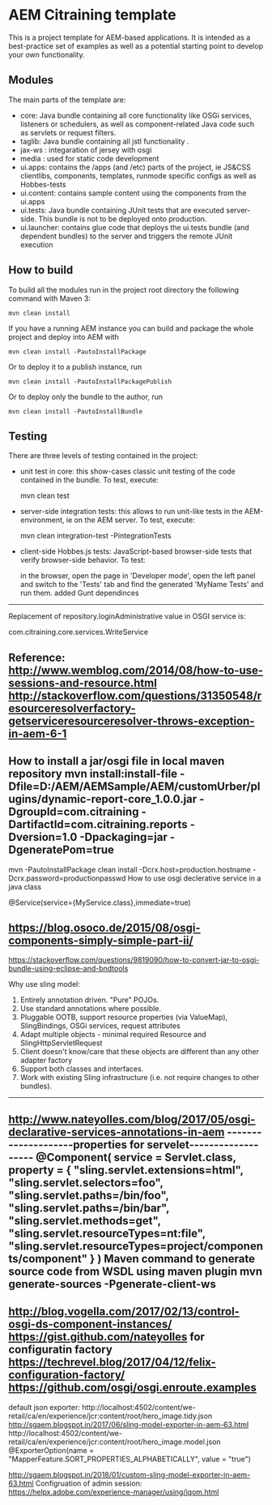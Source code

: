 # AEM Citraining template

This is a project template for AEM-based applications. It is intended as a best-practice set of examples as well as a potential starting point to develop your own functionality.

## Modules

The main parts of the template are:

* core: Java bundle containing all core functionality like OSGi services, listeners or schedulers, as well as component-related Java code such as servlets or request filters.
* taglib: Java bundle containing all jstl functionality .
* jax-ws : integaration of jersey with osgi
* media : used for static code development 
* ui.apps: contains the /apps (and /etc) parts of the project, ie JS&CSS clientlibs, components, templates, runmode specific configs as well as Hobbes-tests
* ui.content: contains sample content using the components from the ui.apps
* ui.tests: Java bundle containing JUnit tests that are executed server-side. This bundle is not to be deployed onto production.
* ui.launcher: contains glue code that deploys the ui.tests bundle (and dependent bundles) to the server and triggers the remote JUnit execution

## How to build

To build all the modules run in the project root directory the following command with Maven 3:

    mvn clean install

If you have a running AEM instance you can build and package the whole project and deploy into AEM with  

    mvn clean install -PautoInstallPackage
    
Or to deploy it to a publish instance, run

    mvn clean install -PautoInstallPackagePublish
    
Or to deploy only the bundle to the author, run

    mvn clean install -PautoInstallBundle

## Testing

There are three levels of testing contained in the project:

* unit test in core: this show-cases classic unit testing of the code contained in the bundle. To test, execute:

    mvn clean test

* server-side integration tests: this allows to run unit-like tests in the AEM-environment, ie on the AEM server. To test, execute:

    mvn clean integration-test -PintegrationTests

* client-side Hobbes.js tests: JavaScript-based browser-side tests that verify browser-side behavior. To test:

    in the browser, open the page in 'Developer mode', open the left panel and switch to the 'Tests' tab and find the generated 'MyName Tests' and run them.
	added Gunt dependinces
---------------------------------------------------------------------------------------------------------------
Replacement of repository.loginAdministrative value in OSGI service is:

com.citraining.core.services.WriteService

Reference:
http://www.wemblog.com/2014/08/how-to-use-sessions-and-resource.html
http://stackoverflow.com/questions/31350548/resourceresolverfactory-getserviceresourceresolver-throws-exception-in-aem-6-1
---------------------

How to install a jar/osgi file in local maven repository 
mvn install:install-file -Dfile=D:/AEM/AEMSample/AEM/customUrber/plugins/dynamic-report-core_1.0.0.jar -DgroupId=com.citraining -DartifactId=com.citraining.reports -Dversion=1.0 -Dpackaging=jar -DgeneratePom=true
-------------------------------------------------------------------
mvn -PautoInstallPackage clean install -Dcrx.host=production.hostname -Dcrx.password=productionpasswd
How to use osgi declerative service in a java class

@Service(service={MyService.class},immediate=true)

https://blog.osoco.de/2015/08/osgi-components-simply-simple-part-ii/
----------------
https://stackoverflow.com/questions/9819090/how-to-convert-jar-to-osgi-bundle-using-eclipse-and-bndtools

Why use sling model:
1. Entirely annotation driven. "Pure" POJOs.
2. Use standard annotations where possible.
3. Pluggable OOTB, support resource properties (via ValueMap), SlingBindings, OSGi services, request attributes
4. Adapt multiple objects - minimal required Resource and SlingHttpServletRequest
5. Client doesn't know/care that these objects are different than any other adapter factory
6. Support both classes and interfaces.
7. Work with existing Sling infrastructure (i.e. not require changes to other bundles).
-----------------------------------------
http://www.nateyolles.com/blog/2017/05/osgi-declarative-services-annotations-in-aem
--------------------properties for servelet-------------------
@Component(
    service = Servlet.class,
    property = {
        "sling.servlet.extensions=html",
        "sling.servlet.selectors=foo",
        "sling.servlet.paths=/bin/foo",
        "sling.servlet.paths=/bin/bar",
        "sling.servlet.methods=get",
        "sling.servlet.resourceTypes=nt:file",
        "sling.servlet.resourceTypes=project/components/component"
    }
)
Maven command to generate source code from WSDL using maven plugin
mvn generate-sources -Pgenerate-client-ws
-------------------------------------------------
http://blog.vogella.com/2017/02/13/control-osgi-ds-component-instances/
https://gist.github.com/nateyolles
for configuratin factory 
https://techrevel.blog/2017/04/12/felix-configuration-factory/
https://github.com/osgi/osgi.enroute.examples
-------------------
default json exporter: http://localhost:4502/content/we-retail/ca/en/experience/jcr:content/root/hero_image.tidy.json
http://sgaem.blogspot.in/2017/06/sling-model-exporter-in-aem-63.html
http://localhost:4502/content/we-retail/ca/en/experience/jcr:content/root/hero_image.model.json
@ExporterOption(name = "MapperFeature.SORT_PROPERTIES_ALPHABETICALLY", value = "true")

http://sgaem.blogspot.in/2018/01/custom-sling-model-exporter-in-aem-63.html
Configruation of admin session:
https://helpx.adobe.com/experience-manager/using/jqom.html